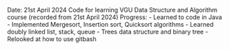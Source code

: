 Date: 21st April 2024
Code for learning VGU Data Structure and Algorithm course (recorded from 21st April 2024)
Progress:
    - Learned to code in Java
    - Implemented Mergesort, Insertion sort, Quicksort algorithms
    - Learned doubly linked list, stack, queue
    - Trees data structure and binary tree 
    - Relooked at how to use gitbash
